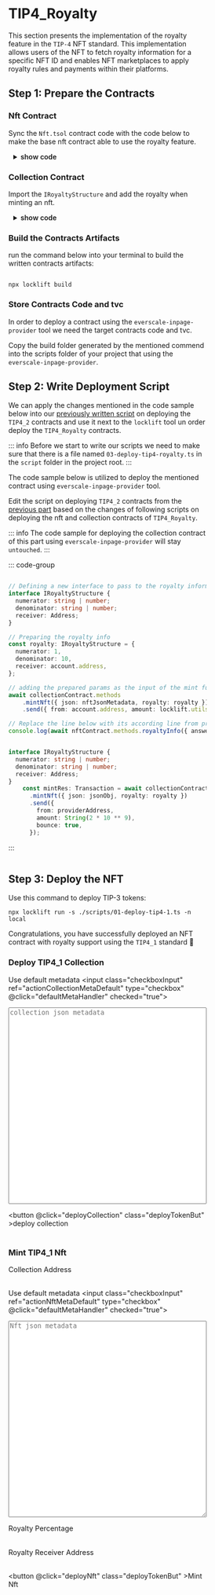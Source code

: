 # TIP4_Royalty

<div class="deployToken">

This section presents the implementation of the royalty feature in the `TIP-4` NFT standard. This implementation allows users of the NFT to fetch royalty information for a specific NFT ID and enables NFT marketplaces to apply royalty rules and payments within their platforms.

## Step 1: Prepare the Contracts

### Nft Contract

Sync the `Nft.tsol` contract code with the code below to make the base nft contract able to use the royalty feature.

<details>
<summary> show code</summary>

````solidity

pragma ever-solidity >= 0.61.2;

pragma AbiHeader expire;
pragma AbiHeader time;
pragma AbiHeader pubkey;


import '@broxus/tip4/contracts/TIP4_2/TIP4_2Nft.tsol';
import '@broxus/tip4/contracts/TIP4_royalty/TIP4_royaltyNft.tsol';
import '@broxus/tip4/contracts/TIP4_royalty/structures/IRoyaltyStructure.tsol';


contract Nft is TIP4_2Nft, TIP4_royaltyNft {

    constructor(
        address owner,
        address sendGasTo,
        uint128 remainOnNft,
        string json,
        Royalty royalty
    ) TIP4_1Nft(
        owner,
        sendGasTo,
        remainOnNft
    )  TIP4_2Nft(
        json
    ) TIP4_royaltyNft(
        royalty
    ) public {
        tvm.accept();
    }

}
````

</details>


### Collection Contract

Import the `IRoyaltyStructure` and add the royalty when minting an nft.

<details>
<summary> show code</summary>

````solidity
pragma ever-solidity >= 0.61.2;

pragma AbiHeader expire;
pragma AbiHeader time;
pragma AbiHeader pubkey;


import '@broxus/tip4/contracts/access/OwnableExternal.tsol';
import '@broxus/tip4/contracts/TIP4_2/TIP4_2Collection.tsol';
import '@broxus/tip4/contracts/TIP4_royalty/structures/IRoyaltyStructure.tsol';
import './Nft.tsol';

contract Collection is TIP4_2Collection, OwnableExternal, IRoyaltyStructure {

    uint32 static _randomNonce;

    /**
    * Errors
    **/

    uint8 constant sender_is_not_owner = 100;
    uint8 constant value_is_less_than_required = 101;

    /// _remainOnNft - the number of crystals that will remain after the entire mint
    /// process is completed on the Nft contract
    uint128 _remainOnNft = 0.3 ever;

    constructor(
        TvmCell codeNft,
        uint256 ownerPubkey,
        string json
    ) OwnableExternal (
        ownerPubkey
    ) TIP4_1Collection (
        codeNft
    ) TIP4_2Collection (
        json
    ) public {
        tvm.accept();
    }

    function mintNft(string json, Royalty royalty) external virtual {
        require(msg.value > _remainOnNft + 0.1 ever, value_is_less_than_required);
        tvm.rawReserve(0, 4);

        uint256 id = uint256(_totalSupply);
        _totalSupply++;
        TvmCell codeNft = _buildNftCode(address(this));
        TvmCell stateNft = _buildNftState(codeNft, id);
        address nftAddr = new Nft{
            stateInit: stateNft,
            value: 0,
            flag: 128
        }(
            msg.sender,
            msg.sender,
            _remainOnNft,
            json,
            royalty
        );

        emit NftCreated(
            id,
            nftAddr,
            msg.sender,
            msg.sender,
            msg.sender
        );

    }

    function setRemainOnNft(uint128 remainOnNft) external virtual {
        require(TIP4_1Collection._isOwner(), sender_is_not_owner);
        _remainOnNft = remainOnNft;
    }

    function _isOwner() internal override onlyOwner returns(bool){
        return true;
    }

    function _buildNftState(
        TvmCell code,
        uint256 id
    ) internal virtual override(TIP4_2Collection) pure returns (TvmCell) {
        return tvm.buildStateInit({
            contr: Nft,
            varInit: {_id: id},
            code: code
        });
    }

}
````

</details>

### Build the Contracts Artifacts

run the command below into your terminal to build the written contracts artifacts:

````shell

npx locklift build

````

### Store Contracts Code and tvc

In order to deploy a contract using the `everscale-inpage-provider` tool we need the target contracts code and tvc.

Copy the build folder generated by the mentioned commend into the scripts folder of your project that using the `everscale-inpage-provider`.

## Step 2: Write Deployment Script

<span  :class="LLdis"  >

We can apply the changes mentioned in the code sample below into our [previously written script](./2.md#step-2-write-deployment-script) on deploying the `TIP4_2` contracts and use it next to the `locklift` tool un order deploy the `TIP4_Royalty` contracts.

::: info
Before we start to write our scripts we need to make sure that there is a file named `03-deploy-tip4-royalty.ts` in the `script` folder in the project root.
:::

</span>

<span :class="EIPdis"  >

The code sample below is utilized to deploy the mentioned contract using `everscale-inpage-provider` tool.

Edit the script on deploying `TIP4_2` contracts from the [previous part](./2.md#step-2-write-deployment-script) based on the changes of following scripts on deploying the nft and collection contracts of `TIP4_Royalty`.

::: info
The code sample for deploying the collection contract of this part using `everscale-inpage-provider` will stay `untouched`.
:::

</span>

<div @click="codeBlockSwitchHandler" >

::: code-group

````typescript [locklift]

// Defining a new interface to pass to the royalty information
interface IRoyaltyStructure {
  numerator: string | number;
  denominator: string | number;
  receiver: Address;
}

// Preparing the royalty info
const royalty: IRoyaltyStructure = {
  numerator: 1,
  denominator: 10,
  receiver: account.address,
};

// adding the prepared params as the input of the mint function
await collectionContract.methods
    .mintNft({ json: nftJsonMetadata, royalty: royalty }) // added royalty
    .send({ from: account.address, amount: locklift.utils.toNano(2) });

// Replace the line below with its according line from previous script
console.log(await nftContract.methods.royaltyInfo({ answerId: 0, salePrice: 100_000_000 }).call()); // 100$

````

````typescript [everscale-inpage-provider(nft)]

interface IRoyaltyStructure {
  numerator: string | number;
  denominator: string | number;
  receiver: Address;
}
    const mintRes: Transaction = await collectionContract.methods
      .mintNft({ json: jsonObj, royalty: royalty })
      .send({
        from: providerAddress,
        amount: String(2 * 10 ** 9),
        bounce: true,
      });
````

:::

</div>


<div class="action">

## Step 3: Deploy the NFT

<div :class="llAction">

Use this command to deploy TIP-3 tokens:

```shell
npx locklift run -s ./scripts/01-deploy-tip4-1.ts -n local
```
<ImgContainer src= '/typicalRoyalty.png' width="100%" altText="deployTip3Output" />

Congratulations, you have successfully deployed an NFT contract with royalty support using the `TIP4_1` standard 🎉

</div>

<div :class="eipAction" >

<div :class="eipActionNft">

### Deploy TIP4_1 Collection


<label class="container collectionMetaCheck"> Use default metadata
<input class="checkboxInput" ref="actionCollectionMetaDefault" type="checkbox" @click="defaultMetaHandler" checked="true">
<span class="checkmark"></span>
</label>

<textarea style="resize:none;" ref="actionCollectionMeta" :class="collMeta" type="text" placeholder="collection json metadata"></textarea>

<button @click="deployCollection" class="deployTokenBut" >deploy collection</button>

<p id="output-p" :class="EIPdis"><loading :text="loadingText"/></p>

</div>

<div :class="eipActionNft">

### Mint TIP4_1 Nft

<p class=actionInName style="margin-bottom: 0;">Collection Address</p>

<input ref="actionCollectionAddress" class="action Ain" type="text"/>


<label class="container nftMetaCheck"> Use default metadata
<input class="checkboxInput" ref="actionNftMetaDefault" type="checkbox" @click="defaultMetaHandler" checked="true">
<span class="checkmark"></span>
</label>

<textarea  ref="actionNftMeta" :class="nftMeta" type="text" placeholder="Nft json metadata"></textarea>

<p class=actionInName style="margin-bottom: 0;">Royalty Percentage</p>

<input ref="actionRoyaltyPercent" type="number" min="0" max="100" step="0.01" class="action Ain percent" />

<p class=actionInName style="margin-bottom: 0;">Royalty Receiver Address</p>

<input ref="actionRoyaltyReceiverAddress" class="action Ain" type="text"/>

<button @click="deployNft" class="deployTokenBut" >Mint Nft</button>

<p id="output-p" :class="EIPdis"><loading :text="loadingText2"/></p>

</div>

</div>

</div>

</div>

<script lang="ts" >
import { defineComponent, ref, onMounted } from "vue";
import {toast} from "/src/helpers/toast";
import ImgContainer from "../../../.vitepress/theme/components/shared/BKDImgContainer.vue"
import loading from "../../../.vitepress/theme/components/shared/BKDLoading.vue"
import {deployTip4_RoyaltyCollection, deployTip4_RoyaltyNft} from "../../../scripts/typical/tip4_royalty";
import { IRoyaltyStructure } from "../../../scripts/types";

export default defineComponent({
  name: "deployToken",
      components :{
    ImgContainer,
    loading
  },
  data(){
    return{
        LLdis: "cbShow",
        EIPdis: "cbHide",
        llAction: "llAction cbShow",
        eipAction: "eipAction cbHide",
        eipActionNft: "eipAction cbHide",
        eipActionCollection: "eipAction cbHide",
        collMeta: "cbHide",
         nftMeta: "cbHide",
        loadingText: " ",
        loadingText2: " "
        }
  },
  setup() {

  async function defaultMetaHandler(e){
        if(e.target.checked){

        if(e.target.parentElement.className.includes("collectionMetaCheck"))
         {
            this.collMeta = "cbHide"
         } else if(e.target.parentElement.className.includes("nftMetaCheck"))
         {
            this.nftMeta = "cbHide"
         }
        }else{

        if(e.target.parentElement.className.includes("collectionMetaCheck"))
         {
            this.collMeta = "action Ain"
         } else if(e.target.parentElement.className.includes("nftMetaCheck"))
         {
            this.nftMeta = "action Ain"
         }
        }

    }
  async function deployCollection(){
        this.loadingText = ""
        if (
            !this.$refs.actionCollectionMetaDefault.checked &&
            this.$refs.actionCollectionMeta.value == ''

        ){
            toast("Collection metadata field is required !", 0)
            this.loadingText = "Failed"
            return
        }
        let deployTokenRes;
        if(this.$refs.actionCollectionMetaDefault.checked){
            deployTokenRes = await deployTip4_RoyaltyCollection()

        }else{
            deployTokenRes = await deployTip4_RoyaltyCollection(this.$refs.actionCollectionMeta.value)
        }
          // Rendering the output
          deployTokenRes = !deployTokenRes ? "Failed" :  deployTokenRes;
          this.loadingText = deployTokenRes;
  }

   async function deployNft(){
          this.loadingText2 = ""
        if (
            this.$refs.actionCollectionAddress.value == ''

        ){
            toast("collection address field is required !", 0)
            this.loadingText2 = "Failed"
            return
        }
        if (
            !this.$refs.actionNftMetaDefault.checked &&
            this.$refs.actionNftMeta.value == ''

        ){
            toast("Nft metadata field is required !", 0)
            this.loadingText2 = "Failed"
            return
        }
        if (
            isNaN(Number(this.$refs.actionRoyaltyPercent.value))
        ){
            toast("Royalty percentage field is required !", 0)
            this.loadingText2 = "Failed"
            return
        }
        if (
            this.$refs.actionRoyaltyReceiverAddress.value == ''

        ){
            toast("Royalty receiver address field is required !", 0)
            this.loadingText2 = "Failed"
            return
        }
        let deployTokenRes;
        const royalty: IRoyaltyStructure =
        {
            numerator: Number(this.$refs.actionRoyaltyPercent.value),
            denominator: 100,
            receiver: this.$refs.actionRoyaltyReceiverAddress.value
        }
        if(this.$refs.actionNftMetaDefault.checked){
            deployTokenRes = await deployTip4_RoyaltyNft(
                this.$refs.actionCollectionAddress.value,
                royalty
            )
        }else{
            deployTokenRes = await deployTip4_RoyaltyNft(
                this.$refs.actionCollectionAddress.value,
                this.$refs.actionNftMeta.value,
                royalty
            )
        }
        // Rendering the output
        deployTokenRes = !deployTokenRes ? "Failed" :  deployTokenRes;
        this.loadingText2 = deployTokenRes;
  }
  async function codeBlockSwitchHandler(e){
     if(e.target.innerHTML.includes("everscale-inpage-provider(collection)")){
        this.LLdis = "cbHide"
        this.EIPdis = "cbShow"
        this.llAction = "llAction cbHide"
        this.eipAction = "eipAction cbShow"
        this.eipActionNft = "eipAction cbHide"
        this.eipActionCollection = "eipAction cbShow"
     }else if(e.target.innerHTML.includes("everscale-inpage-provider(nft)")){
        this.LLdis = "cbHide"
        this.EIPdis = "cbShow"
        this.llAction = "llAction cbHide"
        this.eipAction = "eipAction cbShow"
        this.eipActionCollection = "eipAction cbHide"
        this.eipActionNft = "eipAction cbShow"
     }else if(e.target.innerHTML.includes("locklift")){
        this.EIPdis = "cbHide"
        this.LLdis = "cbShow"
        this.llAction = "llAction cbShow"
        this.eipAction = "eipAction cbHide"

     }
  }
return {
        defaultMetaHandler,
        deployNft,
        deployCollection,
        codeBlockSwitchHandler
    };
  },
});

</script>

<style>
textarea{
 width:100%;
 height: 400px;
}
.action{
    display:inline-block;
}

.actionInName{
    font-size: .9rem;
}

.deployTokenBut, .switcherContainer, .codeBlockContainer, .Ain, details
{
  background-color: var(--vp-c-bg-mute);
  transition: background-color 0.1s;
  border: 1px solid var(--vp-c-divider);
  border-radius: 8px;
  font-weight: 600;
  cursor : pointer;
}

details{
    padding : 0 10px 0 10px;
}
.Ain{
    padding-left : 10px;
    margin : 0;
}

.deployTokenBut{
    cursor:pointer;
    padding: 5px 12px;
    display: flex;
    transition: all ease .3s;
}

.deployTokenBut:hover{
      border: 1px solid var(--light-color-ts-class);
}

#output-p{
    /* height: 30px; */
    padding: 2px 10px;
    border-radius: 8px;
    border: 1px solid var(--vp-c-divider);
    }

.text{padding-left: 5px;font-size:1rem;}

.switcherContainer{
    border-bottom-left-radius: 0;
    border-bottom-right-radius: 0;
    display: flex;
    border: none;
    padding: 0px;
}
.switcherContainer > p{
    margin: 0px;
    padding : 0px;
}
.codeBlockContainer{
    border-top-left-radius: 0;
    border-top-right-radius: 0;
    padding: 8px 12px;
}
.cbShow{
    display: block;
}
.cbHide{
    display: none;
}
.llSwitcher{
    padding: 5px 10px;
    border:  0 solid var(--vp-c-divider);
    border-width: 1px ;
    border-color: var(--vp-c-divider);
    border-top-left-radius: 8px;
    border-top-right-radius: 8px;
    font-weight: 600;
    transition: all ease .2s;
}
.eipSwitcher{
    padding: 5px 10px;
    border:  0 solid var(--vp-c-divider);
    border-width: 1px ;
    border-color: var(--vp-c-divider);
    border-top-left-radius: 8px;
    border-top-right-radius: 8px;
    font-weight: 600;
    transition: all ease .2s;
}
.llSwitcher:hover, .eipSwitcher:hover{
      border-color: var(--light-color-ts-class);
}
.eipAction{
    font-weight: 600;
}
.on{
    color : var(--light-color-ts-class);
}
.off{
    color : var(--vp-c-bg-mute);
}

* {box-sizing: border-box;}

.container {
  display: flex;
  position: relative;
  margin-bottom: 12px;
  font-size: .9rem;
}

.container .checkboxInput {
  position: absolute;
  opacity: 0;
  height: 0;
  width: 0;

}

.checkmark {
  cursor: pointer;
  position: relative;
  top: 0;
  left: 0;
  height: 25px;
  width: 25px;
  background-color: var(--vp-c-bg-mute);
  border: 1px solid var(--vp-c-divider);
  border-radius : 8px;
  margin-left: 10px;
}

.container input:checked ~ .checkmark {
  background-color: var(--light-color-ts-class);
}

.checkmark:after {
  content: "";
  position: absolute;
  display: none;
}

.container input:checked ~ .checkmark:after {
  display: block;
}

.container .checkmark:after {
  left: 9px;
  top: 5px;
  width: 5px;
  height: 10px;
  border: solid white;
  border-width: 0 3px 3px 0;
  -webkit-transform: rotate(45deg);
  -ms-transform: rotate(45deg);
  transform: rotate(45deg);
}

</style>